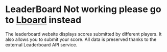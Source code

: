 # LeaderBoard Not working please go to [Lboard](https://github.com/MarcoOquendoC/LBoard) instead
The leaderboard website displays scores submitted by different players. It also allows you to submit your score. All data is preserved thanks to the external Leaderboard API service.
